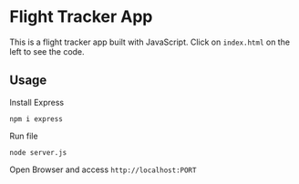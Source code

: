 Flight Tracker App
===================

This is a flight tracker app built with JavaScript. Click on `index.html` on the left to see the code.

## Usage

Install Express

```
npm i express
```

Run file

```
node server.js
```
Open Browser and access `http://localhost:PORT`